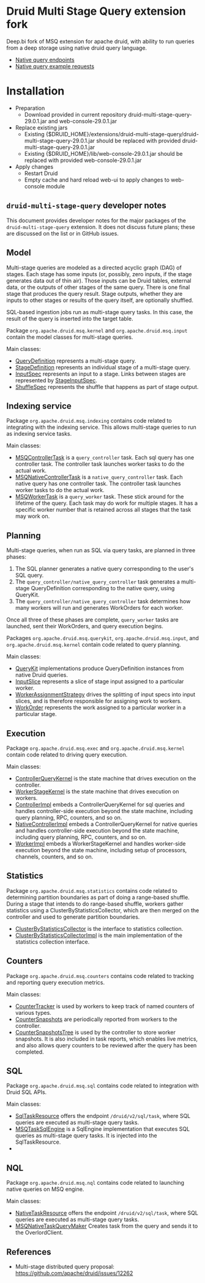 <!--
  ~ Licensed to the Apache Software Foundation (ASF) under one
  ~ or more contributor license agreements.  See the NOTICE file
  ~ distributed with this work for additional information
  ~ regarding copyright ownership.  The ASF licenses this file
  ~ to you under the Apache License, Version 2.0 (the
  ~ "License"); you may not use this file except in compliance
  ~ with the License.  You may obtain a copy of the License at
  ~
  ~   http://www.apache.org/licenses/LICENSE-2.0
  ~
  ~ Unless required by applicable law or agreed to in writing,
  ~ software distributed under the License is distributed on an
  ~ "AS IS" BASIS, WITHOUT WARRANTIES OR CONDITIONS OF ANY
  ~ KIND, either express or implied.  See the License for the
  ~ specific language governing permissions and limitations
  ~ under the License.
  -->

# Druid Multi Stage Query extension fork

Deep.bi fork of MSQ extension for apache druid, with ability to run queries from a deep storage using native druid query language.

* [Native query endpoints](docs/endpoints.md)
* [Native query example requests](docs/requests.md)

# Installation

* Preparation
  * Download provided in current repository druid-multi-stage-query-29.0.1.jar and web-console-29.0.1.jar
* Replace existing jars
  * Existing {$DRUID_HOME}/extensions/druid-multi-stage-query/druid-multi-stage-query-29.0.1.jar should be replaced with provided druid-multi-stage-query-29.0.1.jar
  * Existing {$DRUID_HOME}/lib/web-console-29.0.1.jar should be replaced with provided web-console-29.0.1.jar
* Apply changes
  * Restart Druid
  * Empty cache and hard reload web-ui to apply changes to web-console module


## `druid-multi-stage-query` developer notes

This document provides developer notes for the major packages of the `druid-multi-stage-query` extension. It does not
discuss future plans; these are discussed on the list or in GitHub issues.

## Model

Multi-stage queries are modeled as a directed acyclic graph (DAG) of stages. Each stage has some inputs (or, possibly,
zero inputs, if the stage generates data out of thin air). Those inputs can be Druid tables, external data, or
the outputs of other stages of the same query. There is one final stage that produces the query result. Stage outputs,
whether they are inputs to other stages or results of the query itself, are optionally shuffled.

SQL-based ingestion jobs run as multi-stage query tasks. In this case, the result of the query is inserted into the
target table.

Package `org.apache.druid.msq.kernel` and `org.apache.druid.msq.input` contain the model classes for multi-stage
queries.

Main classes:

- [QueryDefinition](src/main/java/org/apache/druid/msq/kernel/QueryDefinition.java) represents a multi-stage query.
- [StageDefinition](src/main/java/org/apache/druid/msq/kernel/StageDefinition.java) represents an individual stage of
  a multi-stage query.
- [InputSpec](src/main/java/org/apache/druid/msq/input/InputSpec.java) represents an input to a stage. Links between
  stages are represented by [StageInputSpec](src/main/java/org/apache/druid/msq/input/stage/StageInputSpec.java).
- [ShuffleSpec](src/main/java/org/apache/druid/msq/input/ShuffleSpec.java) represents the shuffle that happens as part
  of stage output.

## Indexing service

Package `org.apache.druid.msq.indexing` contains code related to integrating with the indexing service. This allows
multi-stage queries to run as indexing service tasks.

Main classes:

- [MSQControllerTask](src/main/java/org/apache/druid/msq/indexing/MSQControllerTask.java) is a `query_controller` task.
  Each sql query has one controller task. The controller task launches worker tasks to do the actual work.
- [MSQNativeControllerTask](src/main/java/org/apache/druid/msq/indexing/MSQNativeControllerTask.java) is a `native_query_controller` task.
  Each native query has one controller task. The controller task launches worker tasks to do the actual work.
- [MSQWorkerTask](src/main/java/org/apache/druid/msq/indexing/MSQWorkerTask.java) is a `query_worker` task. These stick
  around for the lifetime of the query. Each task may do work for multiple stages. It has a specific worker number
  that is retained across all stages that the task may work on.

## Planning

Multi-stage queries, when run as SQL via query tasks, are planned in three phases:

1. The SQL planner generates a native query corresponding to the user's SQL query.
2. The `query_controller/native_query_controller` task generates a multi-stage QueryDefinition corresponding to the native query, using
   QueryKit.
3. The `query_controller/native_query_controller` task determines how many workers will run and generates WorkOrders for each worker.

Once all three of these phases are complete, `query_worker` tasks are launched, sent their WorkOrders, and query
execution begins.

Packages `org.apache.druid.msq.querykit`, `org.apache.druid.msq.input`, and `org.apache.druid.msq.kernel` contain code
related to query planning.

Main classes:

- [QueryKit](src/main/java/org/apache/druid/msq/querykit/QueryKit.java) implementations produce QueryDefinition
  instances from native Druid queries.
- [InputSlice](src/main/java/org/apache/druid/msq/input/InputSlice.java) represents a slice of stage input assigned to
  a particular worker.
- [WorkerAssignmentStrategy](src/main/java/org/apache/druid/msq/kernel/WorkerAssignmentStrategy.java) drives the splitting
  of input specs into input slices, and is therefore responsible for assigning work to workers.
- [WorkOrder](src/main/java/org/apache/druid/msq/kernel/WorkOrder.java) represents the work assigned to a particular
  worker in a particular stage.

## Execution

Package `org.apache.druid.msq.exec` and `org.apache.druid.msq.kernel` contain code related to driving query execution.

Main classes:

- [ControllerQueryKernel](src/main/java/org/apache/druid/msq/kernel/controller/ControllerQueryKernel.java) is the state
  machine that drives execution on the controller.
- [WorkerStageKernel](src/main/java/org/apache/druid/msq/kernel/worker/WorkerStageKernel.java) is the state machine
  that drives execution on workers.
- [ControllerImpl](src/main/java/org/apache/druid/msq/exec/ControllerImpl.java) embeds a ControllerQueryKernel for sql queries
  and handles controller-side execution beyond the state machine, including query planning, RPC, counters, and so on.
- [NativeControllerImpl](src/main/java/org/apache/druid/msq/exec/NativeControllerImpl.java) embeds a ControllerQueryKernel for native queries
  and handles controller-side execution beyond the state machine, including query planning, RPC, counters, and so on.
- [WorkerImpl](src/main/java/org/apache/druid/msq/exec/WorkerImpl.java) embeds a WorkerStageKernel and handles
  worker-side execution beyond the state machine, including setup of processors, channels, counters, and so on.

## Statistics

Package `org.apache.druid.msq.statistics` contains code related to determining partition boundaries as part of
doing a range-based shuffle. During a stage that intends to do range-based shuffle, workers gather statistics
using a ClusterByStatisticsCollector, which are then merged on the controller and used to generate partition
boundaries.

- [ClusterByStatisticsCollector](src/main/java/org/apache/druid/msq/statistics/ClusterByStatisticsCollector.java)
  is the interface to statistics collection.
- [ClusterByStatisticsCollectorImpl](src/main/java/org/apache/druid/msq/statistics/ClusterByStatisticsCollectorImpl.java)
  is the main implementation of the statistics collection interface.

## Counters

Package `org.apache.druid.msq.counters` contains code related to tracking and reporting query execution metrics.

Main classes:

- [CounterTracker](src/main/java/org/apache/druid/msq/counters/CounterTracker.java) is used by workers to keep track of
  named counters of various types.
- [CounterSnapshots](src/main/java/org/apache/druid/msq/counters/CounterSnapshots.java) are periodically reported from
  workers to the controller.
- [CounterSnapshotsTree](src/main/java/org/apache/druid/msq/counters/CounterSnapshotsTree.java) is used by the
  controller to store worker snapshots. It is also included in task reports, which enables live metrics, and also
  allows query counters to be reviewed after the query has been completed.

## SQL

Package `org.apache.druid.msq.sql` contains code related to integration with Druid SQL APIs.

Main classes:

- [SqlTaskResource](src/main/java/org/apache/druid/msq/sql/resources/SqlStatementResource.java) offers the endpoint
  `/druid/v2/sql/task`, where SQL queries are executed as multi-stage query tasks.
- [MSQTaskSqlEngine](src/main/java/org/apache/druid/msq/sql/MSQTaskSqlEngine.java) is a SqlEngine implementation that
  executes SQL queries as multi-stage query tasks. It is injected into the SqlTaskResource.
- 
## NQL

Package `org.apache.druid.msq.nql` contains code related to launching native queries on MSQ engine.

Main classes:

- [NativeTaskResource](src/main/java/org/apache/druid/msq/nql/resources/NativeStatementResource.java) offers the endpoint
  `/druid/v2/sql/task`, where SQL queries are executed as multi-stage query tasks.
- [MSQNativeTaskQueryMaker](src/main/java/org/apache/druid/msq/nql/MSQNativeTaskQueryMaker.java) Creates task from the query
  and sends it to the OverlordClient.


## References

- Multi-stage distributed query proposal: https://github.com/apache/druid/issues/12262
